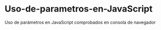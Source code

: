 # Uso-de-parametros-en-JavaScript
Uso de parámetros en JavaScript comprobados en consola de navegador 
